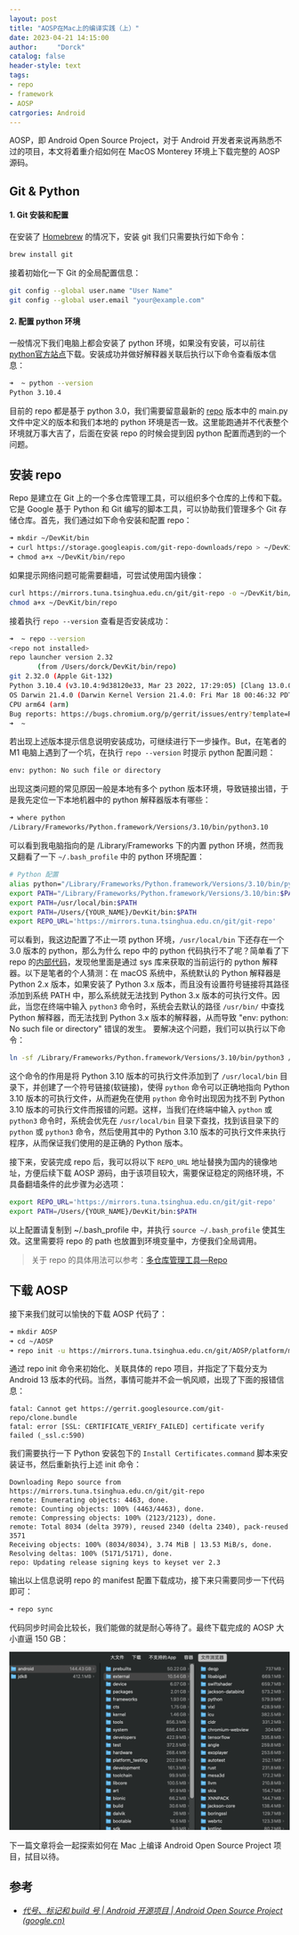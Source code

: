 ```yaml
---
layout: post
title: "AOSP在Mac上的编译实践（上）"
date: 2023-04-21 14:15:00
author:     "Dorck"
catalog: false
header-style: text
tags: 
- repo
- framework
- AOSP
catrgories: Android
---
```


AOSP，即 Android Open Source Project，对于 Android 开发者来说再熟悉不过的项目，本文将着重介绍如何在 MacOS Monterey 环境上下载完整的 AOSP 源码。

## Git & Python

#### 1. Git 安装和配置

在安装了 [Homebrew](https://brew.sh/) 的情况下，安装 git 我们只需要执行如下命令：

```bash
brew install git
```

接着初始化一下 Git 的全局配置信息：

```bash
git config --global user.name "User Name"
git config --global user.email "your@example.com"
```

#### 2. 配置 python 环境

一般情况下我们电脑上都会安装了 python 环境，如果没有安装，可以前往 [python官方站点](https://www.python.org)下载。安装成功并做好解释器关联后执行以下命令查看版本信息：

```bash
➜  ~ python --version
Python 3.10.4
```

目前的 repo 都是基于 python 3.0，我们需要留意最新的 [repo](https://android.googlesource.com/tools/repo) 版本中的 main.py 文件中定义的版本和我们本地的 python 环境是否一致。这里能跑通并不代表整个环境就万事大吉了，后面在安装 repo 的时候会提到因 python 配置而遇到的一个问题。

## 安装 repo

Repo 是建立在 Git 上的一个多仓库管理工具，可以组织多个仓库的上传和下载。它是 Google 基于 Python 和 Git 编写的脚本工具，可以协助我们管理多个 Git 存储仓库。首先，我们通过如下命令安装和配置 repo：

```bash
➜ mkdir ~/DevKit/bin
➜ curl https://storage.googleapis.com/git-repo-downloads/repo > ~/DevKit/bin/repo
➜ chmod a+x ~/DevKit/bin/repo
```

如果提示网络问题可能需要翻墙，可尝试使用国内镜像：

```bash
curl https://mirrors.tuna.tsinghua.edu.cn/git/git-repo -o ~/DevKit/bin/repo
chmod a+x ~/DevKit/bin/repo
```

接着执行 `repo --version` 查看是否安装成功：

```bash
➜  ~ repo --version
<repo not installed>
repo launcher version 2.32
       (from /Users/dorck/DevKit/bin/repo)
git 2.32.0 (Apple Git-132)
Python 3.10.4 (v3.10.4:9d38120e33, Mar 23 2022, 17:29:05) [Clang 13.0.0 (clang-1300.0.29.30)]
OS Darwin 21.4.0 (Darwin Kernel Version 21.4.0: Fri Mar 18 00:46:32 PDT 2022; root:xnu-8020.101.4~15/RELEASE_ARM64_T6000)
CPU arm64 (arm)
Bug reports: https://bugs.chromium.org/p/gerrit/issues/entry?template=Repo+tool+issue
➜  ~ 
```

若出现上述版本提示信息说明安装成功，可继续进行下一步操作。But，在笔者的 M1 电脑上遇到了一个坑，在执行 `repo --version` 时提示 python 配置问题：

```bash
env: python: No such file or directory
```

出现这类问题的常见原因一般是本地有多个 python 版本环境，导致链接出错，于是我先定位一下本地机器中的 python 解释器版本有哪些：

```bash
➜ where python
/Library/Frameworks/Python.framework/Versions/3.10/bin/python3.10
```

可以看到我电脑指向的是 /Library/Frameworks 下的内置 python 环境，然而我又翻看了一下 `~/.bash_profile` 中的 python 环境配置：

```bash
# Python 配置
alias python="/Library/Frameworks/Python.framework/Versions/3.10/bin/python3.10"
export PATH="/Library/Frameworks/Python.framework/Versions/3.10/bin:$PATH"
export PATH=/usr/local/bin:$PATH
export PATH=/Users/{YOUR_NAME}/DevKit/bin:$PATH
export REPO_URL='https://mirrors.tuna.tsinghua.edu.cn/git/git-repo'
```

可以看到，我这边配置了不止一项 python 环境，`/usr/local/bin` 下还存在一个 3.0 版本的 python，那么为什么 repo 中的 python 代码执行不了呢？简单看了下 repo 的[内部代码](https://docs.python.org/3/library/sys.html)，发现他里面是通过 sys 库来获取的当前运行的 python 解释器。以下是笔者的个人猜测：在 macOS 系统中，系统默认的 Python 解释器是 Python 2.x 版本，如果安装了 Python 3.x 版本，而且没有设置符号链接将其路径添加到系统 PATH 中，那么系统就无法找到 Python 3.x 版本的可执行文件。因此，当您在终端中输入  `python3`  命令时，系统会去默认的路径  `/usr/bin/`  中查找 Python 解释器，而无法找到 Python 3.x 版本的解释器，从而导致 "env: python: No such file or directory" 错误的发生。 要解决这个问题，我们可以执行以下命令：

```bash
ln -sf /Library/Frameworks/Python.framework/Versions/3.10/bin/python3 /usr/local/bin/python
```

 这个命令的作用是将 Python 3.10 版本的可执行文件添加到了  `/usr/local/bin`  目录下，并创建了一个符号链接(软链接)，使得  `python`  命令可以正确地指向 Python 3.10 版本的可执行文件，从而避免在使用  `python`  命令时出现因为找不到 Python 3.10 版本的可执行文件而报错的问题。这样，当我们在终端中输入  `python`  或  `python3`  命令时，系统会优先在  `/usr/local/bin`  目录下查找，找到该目录下的  `python`  或  `python3`  命令，然后使用其中的 Python 3.10 版本的可执行文件来执行程序，从而保证我们使用的是正确的 Python 版本。  

接下来，安装完成 repo 后，我可以将以下 `REPO_URL` 地址替换为国内的镜像地址，方便后续下载 AOSP 源码，由于该项目较大，需要保证稳定的网络环境，不具备翻墙条件的此步骤为必选项：

```bash
export REPO_URL='https://mirrors.tuna.tsinghua.edu.cn/git/git-repo'
export PATH=/Users/{YOUR_NAME}/DevKit/bin:$PATH
```

以上配置请复制到 ~/.bash_profile 中，并执行 `source ~/.bash_profile` 使其生效。这里需要将 repo 的 path 也放置到环境变量中，方便我们全局调用。

> 关于 repo 的具体用法可以参考：[多仓库管理工具—Repo](https://juejin.cn/post/6971009369693503519)

## 下载 AOSP

接下来我们就可以愉快的下载 AOSP 代码了：

```bash
➜ mkdir AOSP
➜ cd ~/AOSP
➜ repo init -u https://mirrors.tuna.tsinghua.edu.cn/git/AOSP/platform/manifest -b android-13.0.0_r30
```

通过 repo init 命令来初始化、关联具体的 repo 项目，并指定了下载分支为 Android 13 版本的代码。当然，事情可能并不会一帆风顺，出现了下面的报错信息：

```
fatal: Cannot get https://gerrit.googlesource.com/git-repo/clone.bundle 
fatal: error [SSL: CERTIFICATE_VERIFY_FAILED] certificate verify failed (_ssl.c:590)
```

我们需要执行一下 Python 安装包下的 `Install Certificates.command` 脚本来安装证书，然后重新执行上述 init 命令：

```
Downloading Repo source from https://mirrors.tuna.tsinghua.edu.cn/git/git-repo
remote: Enumerating objects: 4463, done.
remote: Counting objects: 100% (4463/4463), done.
remote: Compressing objects: 100% (2123/2123), done.
remote: Total 8034 (delta 3979), reused 2340 (delta 2340), pack-reused 3571
Receiving objects: 100% (8034/8034), 3.74 MiB | 13.53 MiB/s, done.
Resolving deltas: 100% (5171/5171), done.
repo: Updating release signing keys to keyset ver 2.3
```

输出以上信息说明 repo 的 manifest 配置下载成功，接下来只需要同步一下代码即可：

```bash
➜ repo sync
```

代码同步时间会比较长，我们能做的就是耐心等待了。最终下载完成的 AOSP 大小直逼 150 GB：

<img src="/img/in-post/post-android/aosp_download_suc.png" alt="aosp_download_suc" style="zoom: 50%;" />

下一篇文章将会一起探索如何在 Mac 上编译 Android Open Source Project 项目，拭目以待。

## 参考

- [*代号、标记和 build 号  | Android 开源项目  | Android Open Source Project (google.cn)*](https://source.android.google.cn/docs/setup/about/build-numbers?hl=zh-cn#source-code-tags-and-builds)